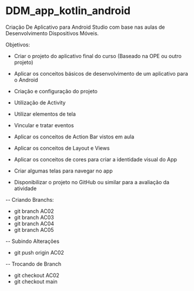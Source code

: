 # DDM_app_kotlin_android
Criação De Aplicativo para Android Studio com base nas aulas de Desenvolvimento Dispositivos Móveis.

Objetivos:

* Criar o projeto do aplicativo final do curso (Baseado na OPE ou outro projeto)

* Aplicar os conceitos básicos de desenvolvimento de um aplicativo para o Android

* Criação e configuração do projeto

* Utilização de Activity

* Utilizar elementos de tela

* Vincular e tratar eventos

* Aplicar os conceitos de Action Bar vistos em aula

* Aplicar os conceitos de Layout e Views

* Aplicar os conceitos de cores para criar a identidade visual do App

* Criar algumas telas para navegar no app

* Disponibilizar o projeto no GitHub ou similar para a avaliação da atividade

-- Criando Branchs:
* git branch AC02
* git branch AC03
* git branch AC04
* git branch AC05

-- Subindo Alterações
* git push origin AC02

-- Trocando de Branch
* git checkout AC02
* git checkout main